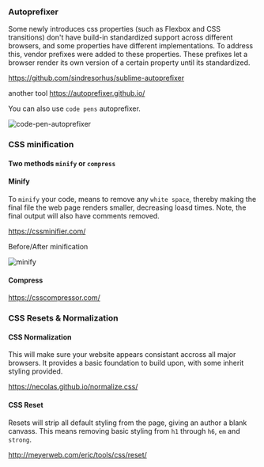 ### Autoprefixer

Some newly introduces css properties (such as Flexbox and CSS transitions) don't have build-in standardized support across different browsers, and some properties have different implementations. To address this, vendor prefixes were added to these properties.  These prefixes let a browser render its own version of a certain property until its standardized. 

https://github.com/sindresorhus/sublime-autoprefixer

another tool https://autoprefixer.github.io/

You can also use `code pens` autoprefixer.

![code-pen-autoprefixer](http://imgur.com/kR81dZ5.png)

### CSS minification

#### Two methods `minify` or `compress`

#### Minify

To `minify` your code, means to remove any `white space`, thereby making the final file the web page renders smaller, decreasing loasd times. Note, the final output will also have comments removed.

https://cssminifier.com/

Before/After minification

![minify](http://imgur.com/ZIMQwJU.png)

#### Compress

https://csscompressor.com/

### CSS Resets & Normalization

#### CSS Normalization

This will make sure your website appears consistant accross all major browsers. It provides a basic foundation to build upon, with some inherit styling provided.

https://necolas.github.io/normalize.css/


#### CSS Reset

Resets will strip all default styling from the page, giving an author a blank canvass. This means removing basic styling from `h1` through `h6`, `em` and `strong`. 

http://meyerweb.com/eric/tools/css/reset/
